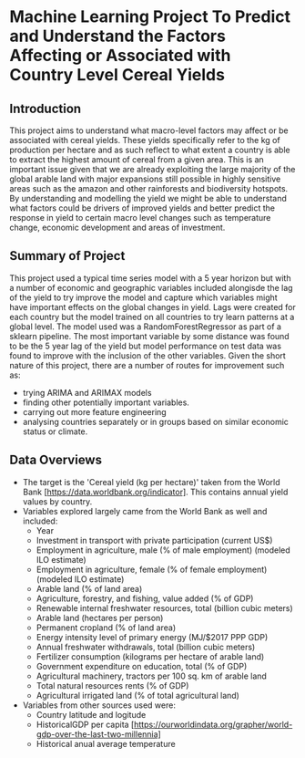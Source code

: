 # Machine Learning Project To Predict and Understand the Factors Affecting or Associated with Country Level Cereal Yields

## Introduction
This project aims to understand what macro-level factors may affect or be associated with cereal yields. These yields specifically refer to the kg of production per hectare and as such reflect to what extent a country is able to extract the highest amount of cereal from a given area. This is an important issue given that we are already exploiting the large majority of the global arable land with major expansions still possible in highly sensitive areas such as the amazon and other rainforests and biodiversity hotspots. By understanding and modelling the yield we might be able to understand what factors could be drivers of improved yields and better predict the response in yield to certain macro level changes such as temperature change, economic development and areas of investment. 

## Summary of Project
This project used a typical time series model with a 5 year horizon but with a number of economic and geographic variables included alongisde the lag of the yield to try improve the model and capture which variables might have important effects on the global changes in yield. Lags were created for each country but the model trained on all countries to try learn patterns at a global level. The model used was a RandomForestRegressor as part of a sklearn pipeline. The most important variable by some distance was found to be the 5 year lag of the yield but model performance on test data was found to improve with the inclusion of the other variables. Given the short nature of this project, there are a number of routes for improvement such as:

- trying ARIMA and ARIMAX models
- finding other potentially important variables.
- carrying out more feature engineering
- analysing countries separately or in groups based on similar economic status or climate.

## Data Overviews

- The target is the 'Cereal yield (kg per hectare)' taken from the World Bank [https://data.worldbank.org/indicator]. This contains annual yield values by country.
- Variables explored largely came from the World Bank as well and included:
    - Year
    - Investment in transport with private participation (current US$)
    - Employment in agriculture, male (% of male employment) (modeled ILO estimate)
    - Employment in agriculture, female (% of female employment) (modeled ILO estimate)
    - Arable land (% of land area)
    - Agriculture, forestry, and fishing, value added (% of GDP)
    - Renewable internal freshwater resources, total (billion cubic meters)
    - Arable land (hectares per person)
    - Permanent cropland (% of land area)
    - Energy intensity level of primary energy (MJ/$2017 PPP GDP)
    - Annual freshwater withdrawals, total (billion cubic meters)
    - Fertilizer consumption (kilograms per hectare of arable land)
    - Government expenditure on education, total (% of GDP)
    - Agricultural machinery, tractors per 100 sq. km of arable land
    - Total natural resources rents (% of GDP)
    - Agricultural irrigated land (% of total agricultural land)
- Variables from other sources used were:
    - Country latitude and logitude
    - HistoricalGDP per capita [https://ourworldindata.org/grapher/world-gdp-over-the-last-two-millennia]
    - Historical anual average temperature
